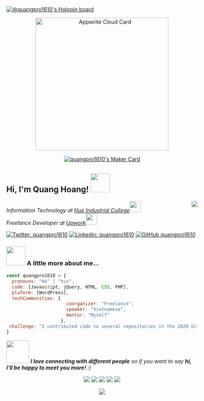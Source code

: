 [![@quangpro1610's Holopin board](https://holopin.io/api/user/board?user=quangpro1610)](https://holopin.io/@quangpro1610)
<p align="center">
<a href="https://cloud.appwrite.io/card/64362296e24b0be49933">
	<img width="350" src="https://cloud.appwrite.io/v1/cards/cloud?userId=64362296e24b0be49933" alt="Appwrite Cloud Card" />
</a>
</p>
<p align="center">
<a href="https://makers.appwrite.io/quangpro1610">
    <img src="https://appwrite.io/cards/makers/quangpro1610" alt="quangpro1610's Maker Card" />
</a>
</p>
<h2> Hi, I'm Quang Hoang! <img src="https://media.giphy.com/media/mGcNjsfWAjY5AEZNw6/giphy.gif" width="50"></h2>
<img align='right' src="https://i.imgur.com/m5Ie4P7.gif">
<p><em>Information Technology at <a href="http://hueic.edu.vn/en-us/hueic.aspx" target="_blank">Hue Industrial College</a><img src="https://media.giphy.com/media/fYSnHlufseco8Fh93Z/giphy.gif" width="30"></br>Freelance Developer at <a href="https://www.upwork.com/freelancers/~0122c06233c4053bf1" target="_blank">Upwork</a><img src="https://media.giphy.com/media/WUlplcMpOCEmTGBtBW/giphy.gif" width="30"> 
</em></p>

[![Twitter: quangpro1610](https://img.shields.io/twitter/follow/quangpro1610?style=social)](https://twitter.com/quangpro1610)
[![Linkedin: quangpro1610](https://img.shields.io/badge/-quangpro1610-blue?style=flat-square&logo=Linkedin&logoColor=white&link=https://www.linkedin.com/in/quangpro1610/)](https://www.linkedin.com/in/quangpro1610/)
[![GitHub quangpro1610](https://img.shields.io/github/followers/quangpro1610?label=follow&style=social)](https://github.com/quangpro1610)


### <img src="https://media.giphy.com/media/VgCDAzcKvsR6OM0uWg/giphy.gif" width="50"> A little more about me...  

```javascript
const quangpro1610 = {
  pronouns: "He" | "his",
  code: [Javascript, jQuery, HTML, CSS, PHP],
  plaform: [WordPress],
  techCommunities: {
                      coorganizer: "Freelance",
                      speaker: "Vietnamese",
                      mentor: "Myself"
                    },
 challenge: "I contributed code to several repositories in the 2020 GitHub Archive Program."
}
```

<img src="https://media.giphy.com/media/LnQjpWaON8nhr21vNW/giphy.gif" width="60"> <em><b>I love connecting with different people</b> so if you want to say <b>hi, I'll be happy to meet you more!</b> :)</em>

<p align="center">
<a href= "https://www.codedaokysu.com/" target="_blank"><img src="https://img.icons8.com/material-outlined/26/000000/ball-point-pen.png"/></a>
<a href= "https://www.linkedin.com/in/quangpro1610/" target="_blank"><img src="https://img.icons8.com/material-outlined/30/000000/linkedin.png"/></a>
<a href= "https://www.youtube.com/c/Viaiemradi321" target="_blank"><img src="https://img.icons8.com/material-outlined/30/000000/youtube.png"/></a>
<a href= "https://dev.to/quangpro1610" target="_blank"><img src="https://img.icons8.com/windows/32/000000/dev.png"/></a>
<a href= "https://twitter.com/quangpro1610" target="_blank"><img src="https://img.icons8.com/material-outlined/30/000000/twitter.png"/></a>
</p>
<p align="center">
    <a href="https://github.com/muskanrani/github-readme-stats">
      <img align="center" src="https://github-readme-stats.vercel.app/api/top-langs/?username=quangpro1610" />
    </a>
</p>